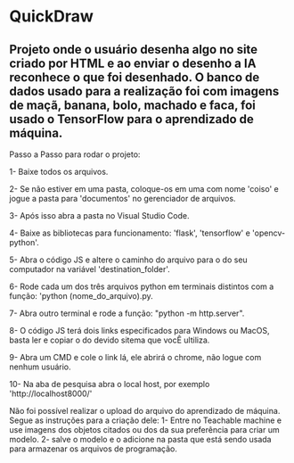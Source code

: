 # QuickDraw
Projeto onde o usuário desenha algo no site criado por HTML e ao enviar o desenho a IA reconhece o que foi desenhado. O banco de dados usado para a realização foi com imagens de maçã, banana, bolo, machado e faca, foi usado o TensorFlow para o aprendizado de máquina.
 -------------------------------------------------------------------------------------------------------------------------------------------------------------------------------
 Passo a Passo para rodar o projeto:
 
 1- Baixe todos os arquivos.
 
 2- Se não estiver em uma pasta, coloque-os em uma com nome 'coiso' e jogue a pasta para 'documentos' no gerenciador de arquivos.
 
 3- Após isso abra a pasta no Visual Studio Code.
 
 4- Baixe as bibliotecas para funcionamento: 'flask', 'tensorflow' e 'opencv-python'.
 
 5- Abra o código JS e altere o caminho do arquivo para o do seu computador na variável 'destination_folder'.
 
 6- Rode cada um dos três arquivos python em terminais distintos com a função: 'python (nome_do_arquivo).py.
 
 7- Abra outro terminal e rode a função: "python -m http.server".
 
 8- O código JS terá dois links especificados para Windows ou MacOS, basta ler e copiar o do devido sitema que vocÊ ultiliza.
 
 9- Abra um CMD e cole o link lá, ele abrirá o chrome, não logue com nenhum usuário.
 
 10- Na aba de pesquisa abra o local host, por exemplo 'http://localhost8000/'

Não foi possível realizar o upload do arquivo do aprendizado de máquina. Segue as instruções para a criação dele:
1- Entre no Teachable machine e use imagens dos objetos citados ou dos da sua preferência para criar um modelo.
2- salve o modelo e o adicione na pasta que está sendo usada para armazenar os arquivos de programação.
